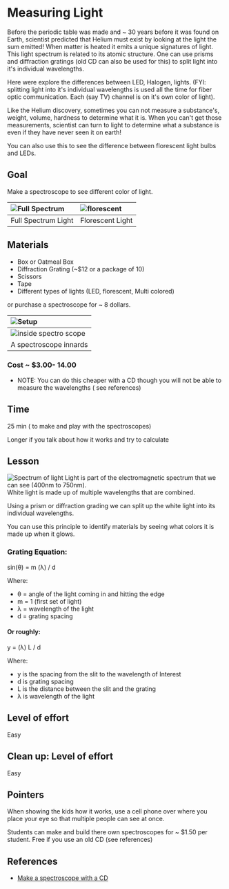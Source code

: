 # Measuring Light
Before the periodic table was made and ~ 30 years before it was found on Earth, scientist predicted that Helium must exist by looking at the light the sum emitted!  When matter is heated it emits a unique signatures of light.  This light spectrum is related to its atomic structure.  One can use prisms and diffraction gratings (old CD can also be used for this) to split light into it's individual wavelengths.  

Here were explore the differences between LED, Halogen, lights.  (FYI: splitting light into it's individual wavelengths is used all the time for fiber optic communication.  Each (say TV) channel is on it's own color of light).

Like the Helium discovery, sometimes you can not measure a substance's, weight, volume, hardness to determine what it is.  When you can't get those measurements, scientist can turn to light to determine what a substance is even if they have never seen it on earth!


You can also use this to see the difference between florescent light bulbs and LEDs.

## Goal
Make a spectroscope to see different color of light.

| ![Full Spectrum](../images/fullspectrumlight.jpg ) | ![florescent](../images/Florecent_light.jpg ) |
|:--|:--|
| Full Spectrum Light| Florescent Light |

## Materials

* Box or Oatmeal Box
* Diffraction Grating (~$12 or a package of 10)
* Scissors
* Tape
* Different types of lights (LED, florescent, Multi colored)

or purchase a spectroscope for ~ 8 dollars.


| ![Setup](../images/spectroscope.jpg ) |
|:--|
| ![inside spectro scope](../images/spectroscope_inner.jpg ) |
| A spectroscope innards |

### Cost ~ $3.00- 14.00
* NOTE: You can do this cheaper with a CD though you will not be able to measure the wavelengths ( see references)

## Time

25 min ( to make and play with the spectroscopes)

Longer if you talk about how it works and try to calculate

## Lesson
![Spectrum of light](../images/Visible_spec.png)
Light is part of the electromagnetic spectrum that we can see (400nm to 750nm).  
White light is made up of multiple wavelengths that are combined.  


Using a prism or diffraction grading we can split up the white light into its individual wavelengths.

You can use this principle to identify materials by seeing what colors it is made up when it glows.


### Grating Equation:
sin(&theta;) = m (&lambda;) / d

Where:
* &theta; = angle of the light coming in and hitting the edge
* m  = 1 (first set of light)
* &lambda; = wavelength of the light
* d = grating spacing

#### Or roughly:
y = (&lambda;) L / d

Where:
* y is the spacing from the slit to the wavelength of Interest
* d is grating spacing
* L is the distance between the slit and the grating
* &lambda; is wavelength of the light

## Level of effort
Easy

## Clean up: Level of effort
Easy

## Pointers
When showing the kids how it works, use a cell phone over where you place your eye so that multiple people can see at once.

Students can make and build there own spectroscopes for ~ $1.50 per student.  Free if you use an old CD (see references)

## References
* [Make a spectroscope with a CD](https://www.livescience.com/41548-spectroscopy-science-fair-project.html)
